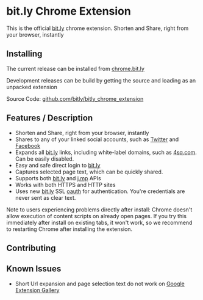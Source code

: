 bit.ly Chrome Extension
==========

This is the official [bit.ly](http://bit.ly/) chrome extension. Shorten and Share, right from your browser, instantly

Installing
-----

The current release can be installed from [chrome.bit.ly](http://chrome.bit.ly/)

Development releases can be build by getting the source and loading as an unpacked extension

Source Code: [github.com/bitly/bitly_chrome_extension](http://github.com/bitly/bitly_chrome_extension)


Features / Description
-----
- Shorten and Share, right from your browser, instantly
- Shares to any of your linked social accounts, such as [Twitter](http://twitter.com) and [Facebook](http://facebook.com/)
- Expands all [bit.ly](http://bit.ly/) links, including white-label domains, such as [4sq.com](http://4sq.com/). Can be easily disabled.
- Easy and safe direct login to [bit.ly](http://bit.ly/)
- Captures selected page text, which can be quickly shared.
- Supports both [bit.ly](http://bit.ly/) and [j.mp](http://j.mp/) APIs
- Works with both HTTPS and HTTP sites
- Uses new [bit.ly](http://bit.ly/) SSL [oauth](http://oauth.net/) for authentication. You're credentials are never sent as clear text.


Note to users experiencing problems directly after install: Chrome doesn't allow execution of content scripts on already open pages. If you try this immediately after install on existing tabs, it won't work, so we recommend to restarting Chrome after installing the extension.


Contributing
-----



Known Issues
-----
- Short Url expansion and page selection text do not work on [Google Extension Gallery](https://chrome.google.com/extensions/)
